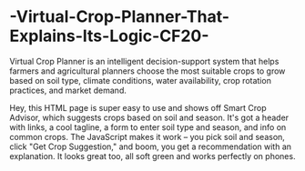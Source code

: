 # -Virtual-Crop-Planner-That-Explains-Its-Logic-CF20-
Virtual Crop Planner is an intelligent decision-support system that helps farmers and agricultural planners choose the most suitable crops to grow based on soil type, climate conditions, water availability, crop rotation practices, and market demand.

Hey, this HTML page is super easy to use and shows off Smart Crop Advisor, which suggests crops based on soil and season.  It's got a header with links, a cool tagline, a form to enter soil type and season, and info on common crops.  The JavaScript makes it work – you pick soil and season, click "Get Crop Suggestion," and boom, you get a recommendation with an explanation. It looks great too, all soft green and works perfectly on phones.
